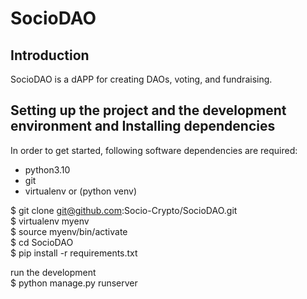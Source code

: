 # SocioDAO

## Introduction
SocioDAO is a dAPP for creating DAOs, voting, and fundraising.

 

## Setting up the project and the development environment and Installing dependencies

In order to get started, following software dependencies are required:

* python3.10
* git
* virtualenv or (python venv)


$ git clone git@github.com:Socio-Crypto/SocioDAO.git <br />
$ virtualenv myenv <br />
$ source myenv/bin/activate <br />
$ cd SocioDAO <br />
$ pip install -r requirements.txt <br />

run the development <br />
$ python manage.py runserver <br />




